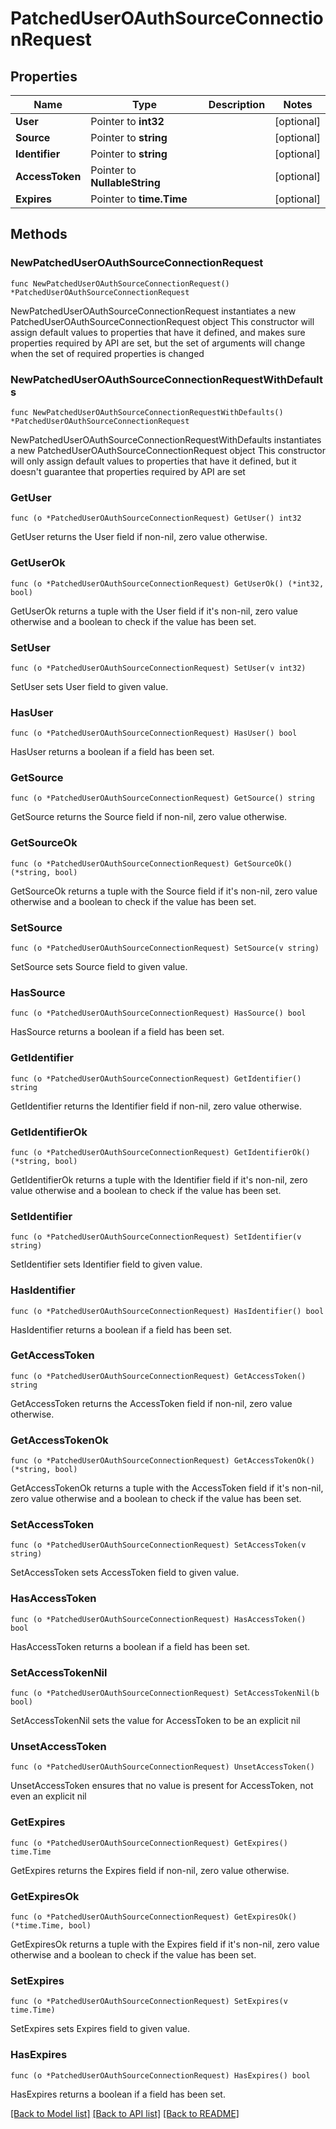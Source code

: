 # PatchedUserOAuthSourceConnectionRequest

## Properties

Name | Type | Description | Notes
------------ | ------------- | ------------- | -------------
**User** | Pointer to **int32** |  | [optional] 
**Source** | Pointer to **string** |  | [optional] 
**Identifier** | Pointer to **string** |  | [optional] 
**AccessToken** | Pointer to **NullableString** |  | [optional] 
**Expires** | Pointer to **time.Time** |  | [optional] 

## Methods

### NewPatchedUserOAuthSourceConnectionRequest

`func NewPatchedUserOAuthSourceConnectionRequest() *PatchedUserOAuthSourceConnectionRequest`

NewPatchedUserOAuthSourceConnectionRequest instantiates a new PatchedUserOAuthSourceConnectionRequest object
This constructor will assign default values to properties that have it defined,
and makes sure properties required by API are set, but the set of arguments
will change when the set of required properties is changed

### NewPatchedUserOAuthSourceConnectionRequestWithDefaults

`func NewPatchedUserOAuthSourceConnectionRequestWithDefaults() *PatchedUserOAuthSourceConnectionRequest`

NewPatchedUserOAuthSourceConnectionRequestWithDefaults instantiates a new PatchedUserOAuthSourceConnectionRequest object
This constructor will only assign default values to properties that have it defined,
but it doesn't guarantee that properties required by API are set

### GetUser

`func (o *PatchedUserOAuthSourceConnectionRequest) GetUser() int32`

GetUser returns the User field if non-nil, zero value otherwise.

### GetUserOk

`func (o *PatchedUserOAuthSourceConnectionRequest) GetUserOk() (*int32, bool)`

GetUserOk returns a tuple with the User field if it's non-nil, zero value otherwise
and a boolean to check if the value has been set.

### SetUser

`func (o *PatchedUserOAuthSourceConnectionRequest) SetUser(v int32)`

SetUser sets User field to given value.

### HasUser

`func (o *PatchedUserOAuthSourceConnectionRequest) HasUser() bool`

HasUser returns a boolean if a field has been set.

### GetSource

`func (o *PatchedUserOAuthSourceConnectionRequest) GetSource() string`

GetSource returns the Source field if non-nil, zero value otherwise.

### GetSourceOk

`func (o *PatchedUserOAuthSourceConnectionRequest) GetSourceOk() (*string, bool)`

GetSourceOk returns a tuple with the Source field if it's non-nil, zero value otherwise
and a boolean to check if the value has been set.

### SetSource

`func (o *PatchedUserOAuthSourceConnectionRequest) SetSource(v string)`

SetSource sets Source field to given value.

### HasSource

`func (o *PatchedUserOAuthSourceConnectionRequest) HasSource() bool`

HasSource returns a boolean if a field has been set.

### GetIdentifier

`func (o *PatchedUserOAuthSourceConnectionRequest) GetIdentifier() string`

GetIdentifier returns the Identifier field if non-nil, zero value otherwise.

### GetIdentifierOk

`func (o *PatchedUserOAuthSourceConnectionRequest) GetIdentifierOk() (*string, bool)`

GetIdentifierOk returns a tuple with the Identifier field if it's non-nil, zero value otherwise
and a boolean to check if the value has been set.

### SetIdentifier

`func (o *PatchedUserOAuthSourceConnectionRequest) SetIdentifier(v string)`

SetIdentifier sets Identifier field to given value.

### HasIdentifier

`func (o *PatchedUserOAuthSourceConnectionRequest) HasIdentifier() bool`

HasIdentifier returns a boolean if a field has been set.

### GetAccessToken

`func (o *PatchedUserOAuthSourceConnectionRequest) GetAccessToken() string`

GetAccessToken returns the AccessToken field if non-nil, zero value otherwise.

### GetAccessTokenOk

`func (o *PatchedUserOAuthSourceConnectionRequest) GetAccessTokenOk() (*string, bool)`

GetAccessTokenOk returns a tuple with the AccessToken field if it's non-nil, zero value otherwise
and a boolean to check if the value has been set.

### SetAccessToken

`func (o *PatchedUserOAuthSourceConnectionRequest) SetAccessToken(v string)`

SetAccessToken sets AccessToken field to given value.

### HasAccessToken

`func (o *PatchedUserOAuthSourceConnectionRequest) HasAccessToken() bool`

HasAccessToken returns a boolean if a field has been set.

### SetAccessTokenNil

`func (o *PatchedUserOAuthSourceConnectionRequest) SetAccessTokenNil(b bool)`

 SetAccessTokenNil sets the value for AccessToken to be an explicit nil

### UnsetAccessToken
`func (o *PatchedUserOAuthSourceConnectionRequest) UnsetAccessToken()`

UnsetAccessToken ensures that no value is present for AccessToken, not even an explicit nil
### GetExpires

`func (o *PatchedUserOAuthSourceConnectionRequest) GetExpires() time.Time`

GetExpires returns the Expires field if non-nil, zero value otherwise.

### GetExpiresOk

`func (o *PatchedUserOAuthSourceConnectionRequest) GetExpiresOk() (*time.Time, bool)`

GetExpiresOk returns a tuple with the Expires field if it's non-nil, zero value otherwise
and a boolean to check if the value has been set.

### SetExpires

`func (o *PatchedUserOAuthSourceConnectionRequest) SetExpires(v time.Time)`

SetExpires sets Expires field to given value.

### HasExpires

`func (o *PatchedUserOAuthSourceConnectionRequest) HasExpires() bool`

HasExpires returns a boolean if a field has been set.


[[Back to Model list]](../README.md#documentation-for-models) [[Back to API list]](../README.md#documentation-for-api-endpoints) [[Back to README]](../README.md)


